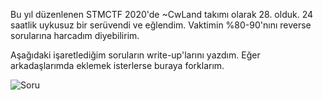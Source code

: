 Bu yıl düzenlenen STMCTF 2020'de ~CwLand takımı olarak 28. olduk. 24 saatlik uykusuz bir serüvendi ve eğlendim. Vaktimin %80-90'nını reverse sorularına harcadım diyebilirim. 

Aşağıdaki işaretlediğim soruların write-up'larını yazdım. Eğer arkadaşlarımda eklemek isterlerse buraya forklarım.  

![Soru](../../assets/sorular.png) 


